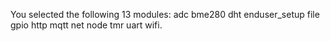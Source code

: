 You selected the following 13 modules: adc bme280 dht enduser_setup file gpio http mqtt net node tmr uart wifi.
